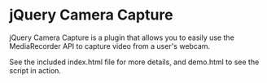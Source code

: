 jQuery Camera Capture
====

jQuery Camera Capture is a plugin that allows you to easily use the MediaRecorder API to capture video from a user's webcam.

See the included index.html file for more details, and demo.html to see the script in action.